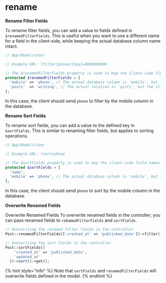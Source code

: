 # rename

**Rename Filter Fields**

To rename filter fields, you can add a value to fields defined in `$renamedFilterFields`. This is useful when you want to use a different name for a field in the client-side, while keeping the actual database column name intact.

```php
// App\Models\User

// Example URL: ?filter[phone][$eq]=0000000000

// The $renamedFilterFields property is used to map the client-side field names to the actual database column names.
protected $renamedFilterFields = [
  'mobile' => 'phone', // The actual database column is 'mobile', but the client should use 'phone'.
  'posts'  => 'writing', // The actual relation is 'posts', but the client should use 'writing'.
];
```

In this case, the client should send `phone` to filter by the mobile column in the database.

**Rename Sort Fields**

To rename sort fields, you can add a value to the defined key in `$sortFields`. This is similar to renaming filter fields, but applies to sorting operations.

```php
// App\Models\User

// Example URL: ?sort=phone

// The $sortFields property is used to map the client-side field names to the actual database column names for sorting.
protected $sortFields = [
  'name',
  'mobile' => 'phone', // The actual database column is 'mobile', but the client should use 'phone' for sorting.
];
```

In this case, the client should send `phone` to sort by the mobile column in the database.

**Overwrite Renamed Fields**

Overwrite Renamed Fields To overwrite renamed fields in the controller; you can pass renamed fields to `rebamedFilterFields` and `sortFields`.

```php
// Overwriting the renamed filter fields in the controller.
Post::renamedFilterFields(['created_at' => 'published_date'])->filter()->get();

// Overwriting the sort fields in the controller.
Post::sortFields([
    'created_at' => 'published_date',
    'updated_at'
  ])->sort()->get();
```

{% hint style="info" %}
Note that `sortFields` and `renamedFilterFields` will overwrite fields defined in the model.
{% endhint %}